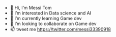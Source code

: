 - 👋 Hi, I’m Messi Tom
- 👀 I’m interested in Data science and AI
- 🌱 I’m currently learning Game dev
- 💞️ I’m looking to collaborate on Game dev
- 📫 tweet me https://twitter.com/messi33390918

<!---
messi10tom/messi10tom is a ✨ special ✨ repository because its `README.md` (this file) appears on your GitHub profile.
You can click the Preview link to take a look at your changes.
--->
